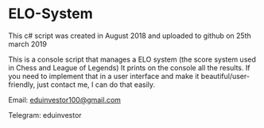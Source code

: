 # ELO-System

This c# script was created in August 2018 and uploaded to github on 25th march 2019

This is a console script that manages a ELO system (the score system used in Chess and League of Legends)
It prints on the console all the results. If you need to implement that in a user interface and make it beautiful/user-friendly, just contact me, I can do that easily.

Email: eduinvestor100@gmail.com 

Telegram: eduinvestor
